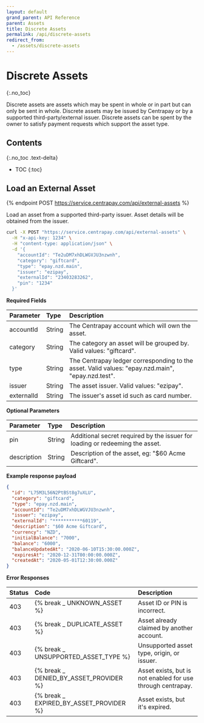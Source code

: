 ```yaml
---
layout: default
grand_parent: API Reference
parent: Assets
title: Discrete Assets
permalink: /api/discrete-assets
redirect_from:
  - /assets/discrete-assets
---
```


# Discrete Assets
{:.no_toc}

Discrete assets are assets which may be spent in whole or in part but can only
be sent in whole.  Discrete assets may be issued by Centrapay or by a supported
third-party/external issuer.  Discrete assets can be spent by the owner to
satisfy payment requests which support the asset type.


## Contents
{:.no_toc .text-delta}

* TOC
{:toc}

## Load an External Asset

{% endpoint POST https://service.centrapay.com/api/external-assets %}

Load an asset from a supported third-party issuer. Asset details will be obtained from the issuer.

```sh
curl -X POST "https://service.centrapay.com/api/external-assets" \
  -H "x-api-key: 1234" \
  -H "content-type: application/json" \
  -d '{
    "accountId": "Te2uDM7xhDLWGVJU3nzwnh",
    "category": "giftcard",
    "type": "epay.nzd.main",
    "issuer": "ezipay",
    "externalId": "23403283262",
    "pin": "1234"
  }'
```

**Required Fields**

| Parameter  | Type   | Description                                                                                      |
|:-----------|:-------|:-------------------------------------------------------------------------------------------------|
| accountId  | String | The Centrapay account which will own the asset.                                                  |
| category   | String | The category an asset will be grouped by. Valid values: "giftcard".                              |
| type       | String | The Centrapay ledger corresponding to the asset. Valid values: "epay.nzd.main", "epay.nzd.test". |
| issuer     | String | The asset issuer. Valid values: "ezipay".                                                        |
| externalId | String | The issuer's asset id such as card number.                                                       |

**Optional Parameters**

| Parameter      | Type   | Description                                                                  |
|:---------------|:-------|:-----------------------------------------------------------------------------|
| pin            | String | Additional secret required by the issuer for loading or redeeming the asset. |
| description    | String | Description of the asset, eg: "$60 Acme Giftcard".                           |

**Example response payload**

```json
{
  "id": "L75M3L56N2PtBSt8g7uXLU",
  "category": "giftcard",
  "type": "epay.nzd.main",
  "accountId": "Te2uDM7xhDLWGVJU3nzwnh",
  "issuer": "ezipay",
  "externalId": "***********60119",
  "description": "$60 Acme Giftcard",
  "currency": "NZD",
  "initialBalance": "7000",
  "balance": "6000",
  "balanceUpdatedAt": "2020-06-10T15:30:00.000Z",
  "expiresAt": "2020-12-31T00:00:00.000Z",
  "createdAt": "2020-05-01T12:30:00.000Z"
}
```

**Error Responses**

| Status | Code                                   | Description                                                 |
|:-------|:-------------------------------------- |:------------------------------------------------------------|
| 403    | {% break _ UNKNOWN_ASSET %}             | Asset ID or PIN is incorrect.                               |
| 403    | {% break _ DUPLICATE_ASSET %}           | Asset already claimed by another account.                   |
| 403    | {% break _ UNSUPPORTED_ASSET_TYPE %}    | Unsupported asset type, origin, or issuer.                  |
| 403    | {% break _ DENIED_BY_ASSET_PROVIDER %}  | Asset exists, but is not enabled for use through centrapay. |
| 403    | {% break _ EXPIRED_BY_ASSET_PROVIDER %} | Asset exists, but it's expired.                             |
